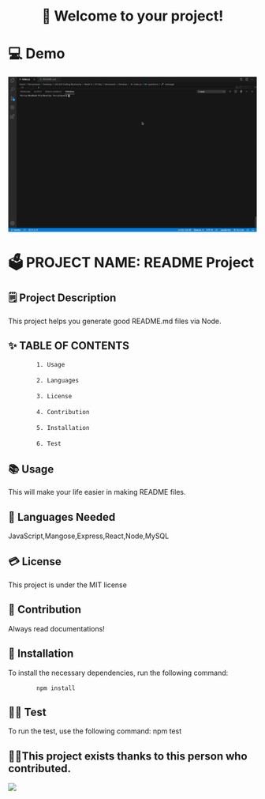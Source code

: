 <h1 style="text-align: center"> 👋 Welcome to your project! </h1>
 
# 💻 Demo 
<img src="demo.gif">
 
# 🗳 PROJECT NAME: README Project 
 
## 🗒 Project Description 
 
 This project helps you generate good README.md files via Node.
 
## ✨ TABLE OF CONTENTS 

            1. Usage

            2. Languages

            3. License

            4. Contribution

            5. Installation

            6. Test
 
            
## 📚 Usage 
 
 This will make your life easier in making README files.
 
## 🙊 Languages Needed 
 
 JavaScript,Mangose,Express,React,Node,MySQL
 
## 💳 License 
 
 This project is under the MIT license
 
## 💬 Contribution 
 
 Always read documentations!
 
## 🧩 Installation 
 
 To install the necessary dependencies, run the following command:

            npm install 
 
## 🏃‍♂️ Test 
 
 To run the test, use the following command: 
 npm test 
 
## 🙌👏This project exists thanks to this person who contributed. 
<img src="https://avatars2.githubusercontent.com/u/59521993?v=4">
